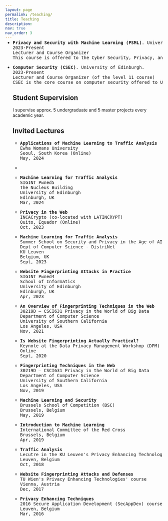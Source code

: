 ```yaml
---
layout: page
permalink: /teaching/
title: Teaching
description:
nav: true
nav_order: 3
---
```

<link rel="stylesheet" href="teaching.css">
<!-- <h2>Teaching</h2> -->
<ul>
<li>
<p style="margin-top: -15px; padding: 0">
<pre >
<strong>Privacy and Security with Machine Learning (PSML)</strong>. University of Edinburgh
2023-Present
Lecturer and Course Organizer
This course is offered to the Cyber Security, Privacy, and Trust and Artificial Intelligence MSc programs. It explores the security and privacy risks posed by the application of AI/ML techniques. The first part of the course covers applications of AI/ML techniques in the cybersecurity domain, and the second part introduces the field of adversarial ML, including novel attacks like membership inference and adversarial examples, and mitigation strategies.
</pre>
</p>
</li>

<li>
<p>
<pre>
<strong>Computer Security (CSEC)</strong>. University of Edinburgh.
2023-Present
Lecturer and Course Organizer (of the level 11 course)
CSEC is the core course on computer security offered to UG3 undergraduate students and students of the Cyber Security, Privacy, and Trust MSc. The goal of the course is to introduce students to the fundamental security concepts and offer them working knowledge of threats and countermeasures.
</pre>
</p>
</li>

<h2>Student Supervision</h2>
<p>
I supervise approx. 5 undergraduate and 5 master projects every academic year.
</p>

<h2>Invited Lectures</h2>
<ul>

<li>
<p>
<pre>
<strong>Applications of Machine Learning to Traffic Analysis</strong>
Ewha Womans University
Seoul, South Korea (Online)
May, 2024
</pre>
</p>
</li>
<li>
<p>

<li>
<p>
<pre>
<strong>Machine Learning for Traffic Analysis</strong>
SIGINT Pwned5 
The Nucleus Building
University of Edinburgh
Edinburgh, UK
Mar, 2024
</pre>
</p>
</li>

<li>
<p>
<pre>
<strong>Privacy in the Web</strong>
INCACrypto (co-located with LATINCRYPT)
Quito, Equador (Online)
Oct, 2023
</pre>
</p>
</li>

<li>
<p>
<pre>
<strong>Machine Learning for Traffic Analysis</strong>
Summer School on Security and Privacy in the Age of AI 
Dept of Computer Science - DistriNet
KU Leuven
Belgium, UK
Sept, 2023
</pre>
</p>
</li>

<li>
<p>
<pre>
<strong>Website Fingerprinting Attacks in Practice</strong>
SIGINT Pwned4 
School of Informatics
University of Edinburgh
Edinburgh, UK
Apr, 2023
</pre>
</p>
</li>

<li>
<p>
<pre>
<strong>An Overview of Fingerprinting Techniques in the Web</strong>
30219D – CSCI631 Privacy in the World of Big Data
Department of Computer Science
University of Southern California
Los Angeles, USA
Nov, 2021
</pre>
</p>
</li>

<li>
<p>
<pre>
<strong>Is Website Fingerprinting Actually Practical?</strong>
Keynote at the Data Privacy Management Workshop (DPM)
Online
Sept, 2020
</pre>
</p>
</li>

<li>
<p>
<pre>
<strong>Fingerprinting Techniques in the Web</strong>
30219D – CSCI631 Privacy in the World of Big Data
Department of Computer Science
University of Southern California
Los Angeles, USA
Nov, 2019
</pre>
</p>
</li>

<li>
<p>
<pre>
<strong>Machine Learning and Security</strong>
Brussels School of Competition (BSC)
Brussels, Belgium
May, 2019
</pre>
</p>
</li>

<li>
<p>
<pre>
<strong>Introduction to Machine Learning</strong>
International Committee of the Red Cross
Brussels, Belgium
Apr, 2019
</pre>
</p>
</li>

<li>
<p>
<pre>
<strong>Traffic Analysis</strong>
Lecutre in the KU Leuven's Privacy Enhancing Technologies course.
Leuven, Belgium
Oct, 2018
</pre>
</p>

<li>
<p>
<pre>
<strong>Website Fingerprinting Attacks and Defenses</strong>
TU Wien's Privacy Enhancing Technologies' course
Vienna, Austria
Dec, 2017
</pre>
</p>
</li>

<li>
<p>
<pre>
<strong>Privacy Enhancing Techniques</strong>
2016 Secure Application Development (SecAppDev) course
Leuven, Belgium
Mar, 2016
</pre>
</p>
</li>

